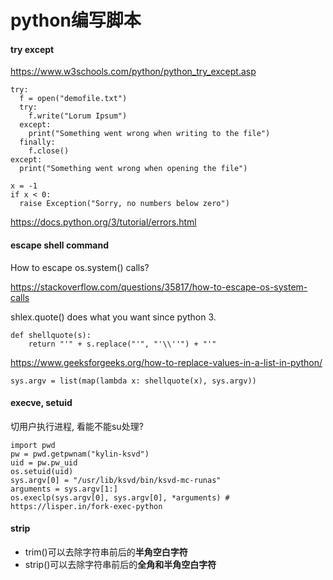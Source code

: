 # python编写脚本

#### try except

https://www.w3schools.com/python/python_try_except.asp

```
try:
  f = open("demofile.txt")
  try:
    f.write("Lorum Ipsum")
  except:
    print("Something went wrong when writing to the file")
  finally:
    f.close()
except:
  print("Something went wrong when opening the file")

x = -1
if x < 0:
  raise Exception("Sorry, no numbers below zero")
```

https://docs.python.org/3/tutorial/errors.html

#### escape shell command

How to escape os.system() calls?

https://stackoverflow.com/questions/35817/how-to-escape-os-system-calls

shlex.quote() does what you want since python 3.

```
def shellquote(s):
    return "'" + s.replace("'", "'\\''") + "'"
```

https://www.geeksforgeeks.org/how-to-replace-values-in-a-list-in-python/
```
sys.argv = list(map(lambda x: shellquote(x), sys.argv))
```

#### execve, setuid

切用户执行进程, 看能不能su处理?
```
import pwd
pw = pwd.getpwnam("kylin-ksvd")
uid = pw.pw_uid
os.setuid(uid)
sys.argv[0] = "/usr/lib/ksvd/bin/ksvd-mc-runas"
arguments = sys.argv[1:]
os.execlp(sys.argv[0], sys.argv[0], *arguments) # https://lisper.in/fork-exec-python
```

#### strip

- trim()可以去除字符串前后的**半角空白字符**
- strip()可以去除字符串前后的**全角和半角空白字符**
